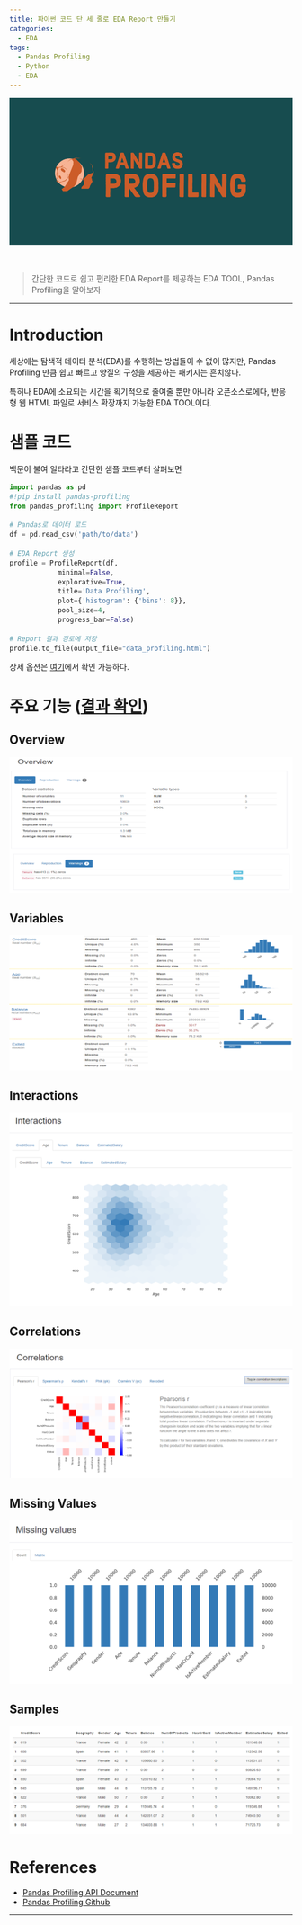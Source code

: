 ```yaml
---
title: 파이썬 코드 단 세 줄로 EDA Report 만들기
categories:
  - EDA
tags:
  - Pandas Profiling
  - Python
  - EDA
---
```


![Preview](/assets/contents/2020-09-16/pandas-profiling/0_head.png)

<br>

> 간단한 코드로 쉽고 편리한 EDA Report를 제공하는 EDA TOOL, Pandas Profiling을 알아보자

<!-- more -->

---

# Introduction

세상에는 탐색적 데이터 분석(EDA)를 수행하는 방법들이 수 없이 많지만, Pandas Profiling 만큼 쉽고 빠르고 양질의 구성을 제공하는 패키지는 흔치않다.

특히나 EDA에 소요되는 시간을 획기적으로 줄여줄 뿐만 아니라 오픈소스로에다, 반응형 웹 HTML 파일로 서비스 확장까지 가능한 EDA TOOL이다.

# 샘플 코드

백문이 불여 일타라고 간단한 샘플 코드부터 살펴보면

```python
import pandas as pd
#!pip install pandas-profiling
from pandas_profiling import ProfileReport

# Pandas로 데이터 로드
df = pd.read_csv('path/to/data')

# EDA Report 생성
profile = ProfileReport(df,
            minimal=False,
            explorative=True,
            title='Data Profiling',
            plot={'histogram': {'bins': 8}},
            pool_size=4,
            progress_bar=False)

# Report 결과 경로에 저장
profile.to_file(output_file="data_profiling.html")
```

상세 옵션은 [여기](https://pandas-profiling.github.io/pandas-profiling/docs/master/rtd/)에서 확인 가능하다.
<br>

# 주요 기능 ([결과 확인](/assets/contents/2020-09-16/pandas-profiling/data_profiling.html))

## Overview

![Preview](/assets/contents/2020-09-16/pandas-profiling/1_overview.png)

## Variables

![Preview](/assets/contents/2020-09-16/pandas-profiling/2_variables.png)

## Interactions

![Preview](/assets/contents/2020-09-16/pandas-profiling/3_interactions.png)

## Correlations

![Preview](/assets/contents/2020-09-16/pandas-profiling/4_correlations.png)

## Missing Values

![Preview](/assets/contents/2020-09-16/pandas-profiling/5_missing_values.png)

## Samples

![Preview](/assets/contents/2020-09-16/pandas-profiling/6_samples.png)
<br>

# References

- [Pandas Profiling API Document](https://pandas-profiling.github.io/pandas-profiling/docs/master/rtd/)
- [Pandas Profiling Github](https://github.com/pandas-profiling/pandas-profiling)

---
